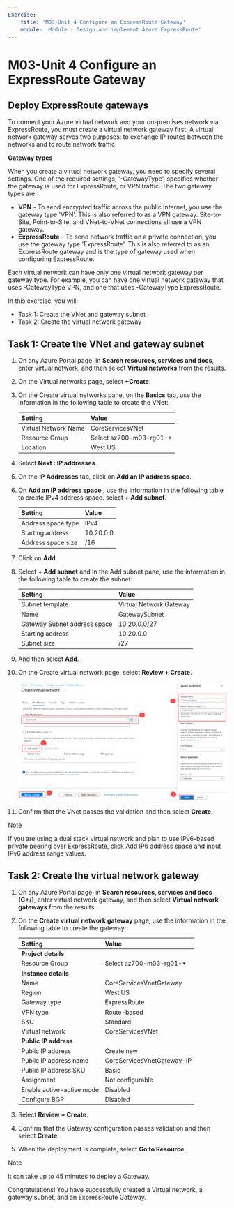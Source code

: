 ```yaml
---
Exercise:
    title: 'M03-Unit 4 Configure an ExpressRoute Gateway'
    module: 'Module - Design and implement Azure ExpressRoute'
---
```

# M03-Unit 4 Configure an ExpressRoute Gateway

## Deploy ExpressRoute gateways

To connect your Azure virtual network and your on-premises network via ExpressRoute, you must create a virtual network gateway first. A virtual network gateway serves two purposes: to exchange IP routes between the networks and to route network traffic. 

**Gateway types**

When you create a virtual network gateway, you need to specify several settings. One of the required settings, '-GatewayType', specifies whether the gateway is used for ExpressRoute, or VPN traffic. The two gateway types are:

- **VPN** - To send encrypted traffic across the public Internet, you use the gateway type 'VPN'. This is also referred to as a VPN gateway. Site-to-Site, Point-to-Site, and VNet-to-VNet connections all use a VPN gateway.
- **ExpressRoute** - To send network traffic on a private connection, you use the gateway type 'ExpressRoute'. This is also referred to as an ExpressRoute gateway and is the type of gateway used when configuring ExpressRoute.

Each virtual network can have only one virtual network gateway per gateway type. For example, you can have one virtual network gateway that uses -GatewayType VPN, and one that uses -GatewayType ExpressRoute.


In this exercise, you will:

+ Task 1: Create the VNet and gateway subnet
+ Task 2: Create the virtual network gateway



## Task 1: Create the VNet and gateway subnet

1. On any Azure Portal page, in **Search resources, services and docs**, enter virtual network, and then select **Virtual networks** from the results.

2. On the Virtual networks page, select **+Create**.

3. On the Create virtual networks pane, on the **Basics** tab, use the information in the following table to create the VNet:

   | **Setting**          | **Value**                                                              |
   | -------------------- | ---------------------------------------------------------------------- |
   | Virtual Network Name | CoreServicesVNet                                                       |
   | Resource Group       | Select az700-m03-rg01-<inject key="DeploymentID" enableCopy="false"/>* |
   | Location             | West US                                                                |

4. Select **Next : IP addresses**.

5. On the **IP Addresses** tab, click on **Add an IP address space**.
 
6. On **Add an IP address space** , use the information in the following table to create IPv4 address space. select **+ Add subnet**. 
 
   | **Setting**                  | **Value**     |
   | ---------------------------- | ------------- |
   | Address space type           | IPv4          |
   | Starting address             | 10.20.0.0     |
   | Address space size           | /16           |
   
7. Click on  **Add**. 

6. Select **+ Add subnet** and In the Add subnet pane, use the information in the following table to create the subnet:

   | **Setting**                  | **Value**               |
   | ---------------------------- | ----------------------- |
   | Subnet template              | Virtual Network Gateway |
   | Name                         | GatewaySubnet           |
   | Gateway Subnet address space | 10.20.0.0/27            |
   | Starting address             | 10.20.0.0               |
   | Subnet size                  | /27                     |
   
   

7. And then select **Add**. 

8. On the Create virtual network page, select **Review + Create**.

   ![Azure portal - add gateway subnet](../media/add-gateway-subnet.png)

9. Confirm that the VNet passes the validation and then select **Create**.

> [!Note]  
>
> If you are using a dual stack virtual network and plan to use IPv6-based private peering over ExpressRoute, click Add IP6 address space and input IPv6 address range values.

## Task 2: Create the virtual network gateway

1. On any Azure Portal page, in **Search resources, services and docs (G+/)**, enter virtual network gateway, and then select **Virtual network gateways** from the results.

2. On the **Create virtual network gateway** page, use the information in the following table to create the gateway:

   | **Setting**               | **Value**                                                               |
   | ------------------------- | ----------------------------------------------------------------------- |
   | **Project details**       |                                                                         |
   | Resource Group            | Select az700-m03-rg01-<inject key="DeploymentID" enableCopy="false"/>*  |
   | **Instance details**      |                                                                         |
   | Name                      | CoreServicesVnetGateway                                                 |
   | Region                    | West US                                                                 |
   | Gateway type              | ExpressRoute                                                            |
   | VPN type                  | Route-based                                                             |
   | SKU                       | Standard                                                                |
   | Virtual network           | CoreServicesVNet                                                        |
   | **Public IP address**     |                                                                         |
   | Public IP address         | Create new                                                              |
   | Public IP address name    | CoreServicesVnetGateway-IP                                              |
   | Public IP address SKU     | Basic                                                                   |
   | Assignment                | Not configurable                                                        |
   | Enable active-active mode | Disabled                                                                |
   | Configure BGP             | Disabled                                                                |

3. Select **Review + Create**.

4. Confirm that the Gateway configuration passes validation and then select **Create**.

5. When the deployment is complete, select **Go to Resource**.

> [!Note] 
>
> it can take up to 45 minutes to deploy a Gateway.

Congratulations! You have successfully created a Virtual network, a gateway subnet, and an ExpressRoute Gateway.

